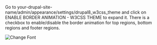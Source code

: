 Go to your-drupal-site-name/admin/appearance/settings/drupal8\_w3css\_theme and click on ENABLE BORDER ANIMATION - W3CSS THEME to expand it. There is a checkbox to enable/disable the border animation for top regions, bottom regions and footer regions.

![Change Font](https://www.drupal.org/files/region-border-animation.png)